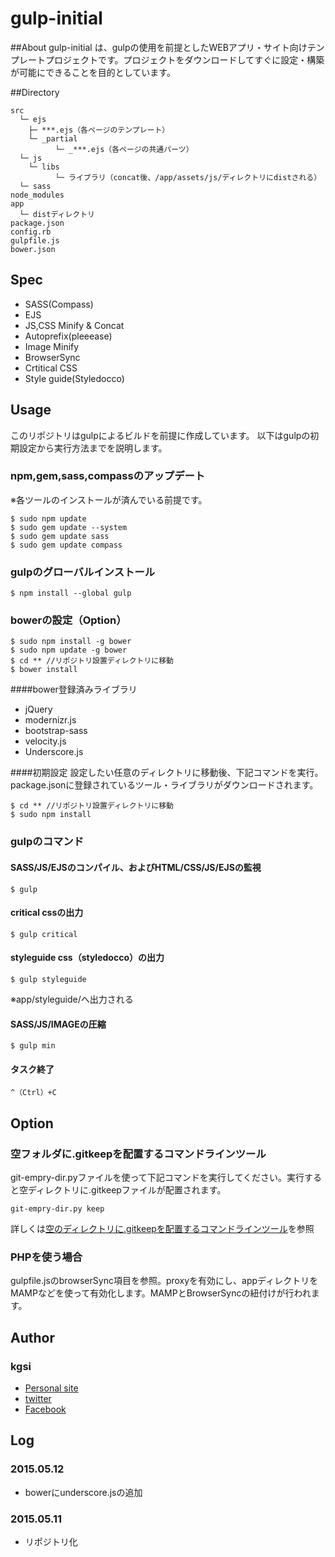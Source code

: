 # gulp-initial

##About
gulp-initial は、gulpの使用を前提としたWEBアプリ・サイト向けテンプレートプロジェクトです。プロジェクトをダウンロードしてすぐに設定・構築が可能にできることを目的としています。

##Directory

    src
      └─ ejs
        ├─ ***.ejs（各ページのテンプレート）
        └─ _partial
              └─ _***.ejs（各ページの共通パーツ）
      └─ js
        └─ libs
              └─ ライブラリ（concat後、/app/assets/js/ディレクトリにdistされる）
      └─ sass
    node_modules
    app
      └─ distディレクトリ
    package.json
    config.rb
    gulpfile.js
    bower.json

## Spec

 * SASS(Compass)
 * EJS
 * JS,CSS Minify & Concat
 * Autoprefix(pleeease)
 * Image Minify
 * BrowserSync
 * Crtitical CSS
 * Style guide(Styledocco)

## Usage
このリポジトリはgulpによるビルドを前提に作成しています。
以下はgulpの初期設定から実行方法までを説明します。

### npm,gem,sass,compassのアップデート
※各ツールのインストールが済んでいる前提です。

    $ sudo npm update
    $ sudo gem update --system 
    $ sudo gem update sass
    $ sudo gem update compass

### gulpのグローバルインストール

    $ npm install --global gulp

### bowerの設定（Option）

    $ sudo npm install -g bower
    $ sudo npm update -g bower
    $ cd ** //リポジトリ設置ディレクトリに移動
    $ bower install

####bower登録済みライブラリ
 * jQuery
 * modernizr.js
 * bootstrap-sass
 * velocity.js
 * Underscore.js

####初期設定
設定したい任意のディレクトリに移動後、下記コマンドを実行。package.jsonに登録されているツール・ライブラリがダウンロードされます。

    $ cd ** //リポジトリ設置ディレクトリに移動
    $ sudo npm install

### gulpのコマンド

#### SASS/JS/EJSのコンパイル、およびHTML/CSS/JS/EJSの監視

    $ gulp

#### critical cssの出力

    $ gulp critical

#### styleguide css（styledocco）の出力

    $ gulp styleguide

※app/styleguide/へ出力される

#### SASS/JS/IMAGEの圧縮

    $ gulp min

#### タスク終了

    ^（Ctrl）+C

## Option

### 空フォルダに.gitkeepを配置するコマンドラインツール
git-empry-dir.pyファイルを使って下記コマンドを実行してください。実行すると空ディレクトリに.gitkeepファイルが配置されます。

    git-empry-dir.py keep

詳しくは[空のディレクトリに.gitkeepを配置するコマンドラインツール](http://qiita.com/suin/items/2814e91ed9c29c0f9287)を参照

### PHPを使う場合
gulpfile.jsのbrowserSync項目を参照。proxyを有効にし、appディレクトリをMAMPなどを使って有効化します。MAMPとBrowserSyncの紐付けが行われます。

## Author

### kgsi

* [Personal site](http://aircolor.org)
* [twitter](https://twitter.com/kgsi)
* [Facebook](https://www.facebook.com/shinichi.kogiso)

## Log

### 2015.05.12

* bowerにunderscore.jsの追加

### 2015.05.11

* リポジトリ化
